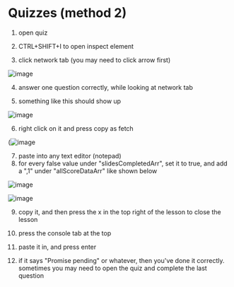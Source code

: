 # Quizzes (method 2)
1. open quiz

2. CTRL+SHIFT+I to open inspect element

3. click network tab (you may need to click arrow first)

![image](https://cdn.discordapp.com/attachments/651943340245516292/914032951849779220/unknown.png)

4. answer one question correctly, while looking at network tab

5. something like this should show up

![image](https://cdn.discordapp.com/attachments/651943340245516292/914033958432428123/unknown.png)

6. right click on it and press copy as fetch

(![image](https://cdn.discordapp.com/attachments/651943340245516292/914031560972464158/unknown.png)

7. paste into any text editor (notepad)
8. for every false value under "slidesCompletedArr", set it to true, and add a ",1" under "allScoreDataArr" like shown below

![image](https://user-images.githubusercontent.com/66990287/143670758-2edb97cd-2c52-4733-b5ad-92e2047a4a5f.png)

![image](https://user-images.githubusercontent.com/66990287/143671217-f8a5f63e-5fe9-4c52-aacb-4206d6bc2246.png)

9. copy it, and then press the x in the top right of the lesson to close the lesson

10. press the console tab at the top

11. paste it in, and press enter

12. if it says "Promise pending" or whatever, then you've done it correctly. sometimes you may need to open the quiz and complete the last question
